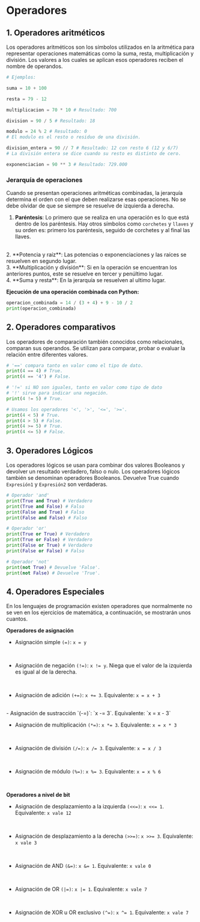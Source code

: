 # Operadores

## 1. Operadores aritméticos

Los operadores aritméticos son los símbolos utilizados en la aritmética para representar operaciones matemáticas como la suma, resta, multiplicación y división. Los valores a los cuales se aplican esos operadores reciben el nombre de operandos.

```python
# Ejemplos:

suma = 10 + 100

resta = 79 - 12

multiplicacion = 70 * 10 # Resultado: 700

division = 90 / 5 # Resultado: 18

modulo = 24 % 2 # Resultado: 0
# El modulo es el resto o residuo de una división.

division_entera = 90 // 7 # Resultado: 12 con resto 6 (12 y 6/7)
# La división entera se dice cuando su resto es distinto de cero.

exponenciacion = 90 ** 3 # Resultado: 729.000
```

### Jerarquía de operaciones

Cuando se presentan operaciones aritméticas combinadas, la jerarquía determina el orden con el que deben realizarse esas operaciones. No se debe olvidar de que se siempre se resuelve de izquierda a derecha.

1. **Paréntesis**: Lo primero que se realiza en una operación es lo que está dentro de los paréntesis. Hay otros símbolos como `corchetes` y `llaves`  y su orden es: primero los paréntesis, seguido de corchetes y al final las llaves.
<br>
2. **Potencia y raíz**: Las potencias o exponenciaciones y las raíces se resuelven en segundo lugar.
<br>
3. **Multiplicación y división**: Si en la operación se encuentran los anteriores puntos, este se resuelve en tercer y penúltimo lugar.
<br>
4. **Suma y resta**: En la jerarquía se resuelven al ultimo lugar.
<br>

**Ejecución de una operación combinada con Python:**

```python
operacion_combinada = 14 / (3 + 4) + 9 - 10 / 2
print(operacion_combinada)
```

## 2. Operadores comparativos

Los operadores de comparación también conocidos como relacionales, comparan sus operandos. Se utilizan para comparar, probar o evaluar la relación entre diferentes valores.

```python
# '==' compara tanto en valor como el tipo de dato.
print(4 == 4) # True.
print(4 == '4') # False.

# '!=' si NO son iguales, tanto en valor como tipo de dato
# '!' sirve para indicar una negación.
print(4 != 5) # True.

# Usamos los operadores '<', '>', '<=', '>='.
print(4 < 5) # True.
print(4 > 5) # False.
print(4 >= 5) # True.
print(4 <= 5) # False.
```

## 3. Operadores Lógicos

Los operadores lógicos se usan para combinar dos valores Booleanos y devolver un resultado verdadero, falso o nulo. Los operadores lógicos también se denominan operadores Booleanos. Devuelve True cuando `Expresión1` y `Expresión2` son verdaderas.

```python
# Operador 'and'
print(True and True) # Verdadero
print(True and False) # Falso
print(False and True) # Falso
print(False and False) # Falso

# Operador 'or'
print(True or True) # Verdadero
print(True or False) # Verdadero
print(False or True) # Verdadero
print(False or False) # Falso

# Operador 'not'
print(not True) # Devuelve 'False'.
print(not False) # Devuelve 'True'.
```

## 4. Operadores Especiales

En los lenguajes de programación existen operadores que normalmente no se ven en los ejercicios de matemática, a continuación, se mostrarán unos cuantos.

**Operadores de asignación**

- Asignación simple `(=)`:
`x = y`
<br>

- Asignación de negación `(!=)`:
`x != y`. Niega que el valor de la izquierda es igual al de la derecha.
<br>

- Asignación de adición `(+=)`:
`x += 3`. Equivalente: `x = x + 3`
<br>
- Asignación de sustracción `(-=)`:
`x -= 3`. Equivalente: `x = x - 3`
<br>

- Asignación de multiplicación `(*=)`:
`x *= 3`. Equivalente: `x = x * 3`
<br>

- Asignación de división `(/=)`:
`x /= 3`. Equivalente: `x = x / 3`
<br>

- Asignación de módulo `(%=)`:
`x %= 3`. Equivalente: `x = x % 6`
<br>

**Operadores a nivel de bit**

- Asignación de desplazamiento a la izquierda `(<<=)`:
`x <<= 1`. Equivalente: `x vale 12`
<br>

- Asignación de desplazamiento a la derecha `(>>=)`:
`x >>= 3`. Equivalente: `x vale 3`
<br>

- Asignación de AND `(&=)`:
`x &= 1`. Equivalente: `x vale 0`
<br>

- Asignación de OR `(|=)`:
`x |= 1`. Equivalente: `x vale 7`
<br>

- Asignación de XOR u OR exclusivo `(^=)`:
`x ^= 1`. Equivalente: `x vale 7`
